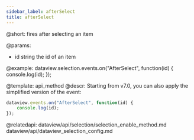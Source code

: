 ```yaml
---
sidebar_label: afterSelect
title: afterSelect
---          
```


@short: fires after selecting an item


@params:
- id    string  the id of an item




@example:
dataview.selection.events.on("AfterSelect", function(id) {
    console.log(id);
});

@template: api_method
@descr:
Starting from v7.0, you can also apply the simplified version of the event:

~~~js
dataview.events.on("AfterSelect", function(id) {
    console.log(id);
});
~~~

@relatedapi: 
dataview/api/selection/selection_enable_method.md
dataview/api/dataview_selection_config.md 






